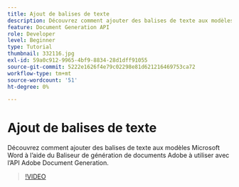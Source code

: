 ```yaml
---
title: Ajout de balises de texte
description: Découvrez comment ajouter des balises de texte aux modèles Microsoft Word à l’aide d’Adobe Document Generation Tagger à utiliser avec l’API Adobe Document Generation
feature: Document Generation API
role: Developer
level: Beginner
type: Tutorial
thumbnail: 332116.jpg
exl-id: 59a0c912-9965-4bf9-8834-28d1dff91055
source-git-commit: 5222e1626f4e79c02298e81d621216469753ca72
workflow-type: tm+mt
source-wordcount: '51'
ht-degree: 0%

---
```


# Ajout de balises de texte

Découvrez comment ajouter des balises de texte aux modèles Microsoft Word à l’aide du Baliseur de génération de documents Adobe à utiliser avec l’API Adobe Document Generation.

>[!VIDEO](https://video.tv.adobe.com/v/3409658?hidetitle=true&captions=fre_fr)
